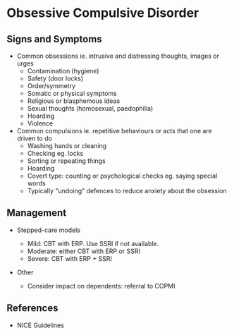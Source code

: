 # Obsessive Compulsive Disorder

## Signs and Symptoms
- Common obsessions ie. intrusive and distressing thoughts, images or urges
  - Contamination (hygiene)
  - Safety (door locks)
  - Order/symmetry
  - Somatic or physical symptoms
  - Religious or blasphemous ideas
  - Sexual thoughts (homosexual, paedophilia)
  - Hoarding
  - Violence
- Common compulsions ie. repetitive behaviours or acts that one are driven to do
  - Washing hands or cleaning
  - Checking eg. locks
  - Sorting or repeating things
  - Hoarding
  - Covert type: counting or psychological checks eg. saying special words
  - Typically "undoing" defences to reduce anxiety about the obsession


## Management

- Stepped-care models
  - Mild: CBT with ERP. Use SSRI if not available.
  - Moderate: either CBT with ERP or SSRI
  - Severe: CBT with ERP + SSRI

- Other
  - Consider impact on dependents: referral to COPMI

## References
- NICE Guidelines